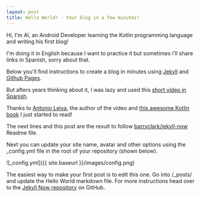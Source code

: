 ```yaml
---
layout: post
title: Hello World! - Your blog in a few minutes!
---
```


Hi, I'm Al, an Android Developer learning the Kotlin programming language and writing his first blog!

I'm doing it in English because I want to practice it but sometimes i'll share links in Spanish, sorry about that. 

Below you'll find instructions to create a blog in minutes using [Jekyll](https://jekyllrb.com/) and [Github Pages](https://pages.github.com/).

But afters years thinking about it, I was lazy and used this [short video in Spanish](https://youtu.be/lsvRyE5tPQQ).

Thanks to [Antonio Leiva](https://antonioleiva.com/), the author of the video and [this awesome Kotlin book](https://antonioleiva.com/kotlin-android-developers-book/) I just started to read!

The next lines and this post are the result to follow [barryclark/jekyll-now](https://github.com/barryclark/jekyll-now) Readme file.

Next you can update your site name, avatar and other options using the _config.yml file in the root of your repository (shown below).

![_config.yml]({{ site.baseurl }}/images/config.png)

The easiest way to make your first post is to edit this one. Go into /_posts/ and update the Hello World markdown file. For more instructions head over to the [Jekyll Now repository](https://github.com/barryclark/jekyll-now) on GitHub.
